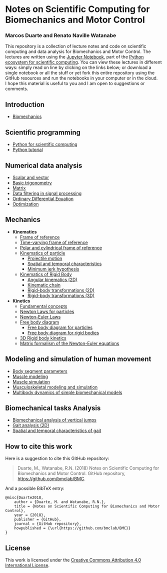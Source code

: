 
# **Notes on Scientific Computing for Biomechanics and Motor Control**

### Marcos Duarte and Renato Naville Watanabe

This repository is a collection of lecture notes and code on scientific computing and data analysis for Biomechanics and Motor Control. The lectures are written using the [Jupyter Notebook](http://jupyter.org/), part of the [Python ecosystem for scientific computing]( http://scipy.org/). You can view these lectures in different ways: simply read on line by clicking on the links below; or download a single notebook or all the stuff or yet fork this entire repository using the GitHub resources and run the notebooks in your computer or in the cloud.  
I hope this material is useful to you and I am open to suggestions or comments. 

Introduction
------------
- [Biomechanics](http://nbviewer.jupyter.org/github/bmclab/BMC/blob/master/notebooks/Biomechanics.ipynb)

Scientific programming
----------------------
- [Python for scientific computing](http://nbviewer.jupyter.org/github/bmclab/BMC/blob/master/notebooks/PythonForScientificComputing.ipynb)  
- [Python tutorial](http://nbviewer.jupyter.org/github/bmclab/BMC/blob/master/notebooks/PythonTutorial.ipynb)


Numerical data analysis
-----------------------
- [Scalar and vector](http://nbviewer.jupyter.org/github/bmclab/BMC/blob/master/notebooks/ScalarVector.ipynb)
- [Basic trigonometry](http://nbviewer.jupyter.org/github/bmclab/BMC/blob/master/notebooks/TrigonometryBasics.ipynb)
- [Matrix](http://nbviewer.jupyter.org/github/bmclab/BMC/blob/master/notebooks/Matrix.ipynb)  
- [Data filtering in signal processing](http://nbviewer.jupyter.org/github/bmclab/BMC/blob/master/notebooks/DataFiltering.ipynb)   
- [Ordinary Differential Equation](http://nbviewer.jupyter.org/github/bmclab/BMC/blob/master/notebooks/OrdinaryDifferentialEquation.ipynb)  
- [Optimization](http://nbviewer.jupyter.org/github/bmclab/BMC/blob/master/notebooks/Optimization.ipynb)


Mechanics
---------
- **Kinematics**
  - [Frame of reference](http://nbviewer.jupyter.org/github/bmclab/BMC/blob/master/notebooks/ReferenceFrame.ipynb)
  - [Time-varying frame of reference](http://nbviewer.jupyter.org/github/rnwatanabe/BMC/blob/master/notebooks/Time-varying%20frames.ipynb)
  - [Polar and cylindrical frame of reference ](https://nbviewer.jupyter.org/github/BMClab/bmc/blob/master/notebooks/PolarCoordinates.ipynb)
  - [Kinematics of particle](http://nbviewer.jupyter.org/github/bmclab/BMC/blob/master/notebooks/KinematicsParticle.ipynb)   
    + [Projectile motion](http://nbviewer.jupyter.org/github/bmclab/BMC/blob/master/notebooks/ProjectileMotion.ipynb) 
    + [Spatial and temporal characteristics](http://nbviewer.jupyter.org/github/bmclab/BMC/blob/master/notebooks/SpatialTemporalCharacteristcs.ipynb) 
    - [Minimum jerk hypothesis](http://nbviewer.jupyter.org/github/bmclab/BMC/blob/master/notebooks/MinimumJerkHypothesis.ipynb)  
  + [Kinematics of Rigid Body](https://nbviewer.jupyter.org/github/BMClab/bmc/blob/master/notebooks/KinematicsOfRigidBody.ipynb)  
    - [Angular kinematics (2D)](http://nbviewer.jupyter.org/github/bmclab/BMC/blob/master/notebooks/KinematicsAngular2D.ipynb)  
    - [Kinematic chain](http://nbviewer.jupyter.org/github/bmclab/BMC/blob/master/notebooks/KinematicChain.ipynb) 
    - [Rigid-body transformations (2D)](http://nbviewer.jupyter.org/github/bmclab/BMC/blob/master/notebooks/Transformation2D.ipynb)   
    - [Rigid-body transformations (3D)](http://nbviewer.jupyter.org/github/bmclab/BMC/blob/master/notebooks/Transformation3D.ipynb)
- **Kinetics**
  + [Fundamental concepts](http://nbviewer.jupyter.org/github/bmclab/BMC/blob/master/notebooks/KineticsFundamentalConcepts.ipynb)
  + [Newton Laws for particles](https://nbviewer.jupyter.org/github/BMClab/bmc/blob/master/notebooks/newtonLawForParticles.ipynb)
  + [Newton-Euler Laws](https://nbviewer.jupyter.org/github/BMClab/bmc/blob/7d5b047524fc3393bf7edd59b557909403a50e09/notebooks/newton_euler_equations.ipynb)
  + [Free body diagram](http://nbviewer.jupyter.org/github/bmclab/BMC/blob/master/notebooks/FreeBodyDiagram.ipynb)
    - [Free body diagram for particles](https://nbviewer.jupyter.org/github/BMClab/bmc/blob/master/notebooks/FBDParticles.ipynb)
    - [Free body diagram for rigid bodies](https://nbviewer.jupyter.org/github/BMClab/bmc/blob/master/notebooks/FreeBodyDiagramForRigidBodies.ipynb)
  + [3D Rigid body kinetics](https://nbviewer.jupyter.org/github/BMClab/bmc/blob/master/notebooks/Tridimensional%20rigid%20body%20Kinetics.ipynb)
  + [Matrix formalism of the Newton-Euler equations](https://nbviewer.jupyter.org/github/BMClab/bmc/blob/master/notebooks/MatrixFormalism.ipynb)
   
  
  

Modeling and simulation of human movement
-----------------------------------------

+ [Body segment parameters](http://nbviewer.jupyter.org/github/bmclab/BMC/blob/master/notebooks/BodySegmentParameters.ipynb)
+ [Muscle modeling](http://nbviewer.jupyter.org/github/bmclab/BMC/blob/master/notebooks/MuscleModeling.ipynb)
+ [Muscle simulation](http://nbviewer.jupyter.org/github/bmclab/BMC/blob/master/notebooks/MuscleSimulation.ipynb)  
+ [Musculoskeletal modeling and simulation](http://nbviewer.jupyter.org/github/bmclab/BMC/blob/master/notebooks/MusculoskeletaModelingSimulation.ipynb)
+ [Multibody dynamics of simple biomechanical models](http://nbviewer.jupyter.org/github/bmclab/BMC/blob/master/notebooks/MultibodyDynamics.ipynb)

Biomechanical tasks Analysis
--------------------------------------
+ [Biomechanical analysis of vertical jumps](http://nbviewer.jupyter.org/github/bmclab/BMC/blob/master/notebooks/VerticalJump.ipynb)
+ [Gait analysis (2D)](http://nbviewer.jupyter.org/github/bmclab/BMC/blob/master/notebooks/GaitAnalysis2D.ipynb)
+ [Spatial and temporal characteristics of gait](https://nbviewer.jupyter.org/github/BMClab/bmc/blob/master/notebooks/SpatialTemporalCharacteristcs.ipynb)




How to cite this work
---------------------

Here is a suggestion to cite this GitHub repository:

> Duarte, M., Watanabe, R.N. (2018) Notes on Scientific Computing for Biomechanics and Motor Control. GitHub repository, https://github.com/bmclab/BMC.

And a possible BibTeX entry:
```
@misc{Duarte2018,  
    author = {Duarte, M. and Watanabe, R.N.},  
    title = {Notes on Scientific Computing for Biomechanics and Motor Control},  
    year = {2018},  
    publisher = {GitHub},  
    journal = {GitHub repository},  
    howpublished = {\url{https://github.com/bmclab/BMC}}  
}  
```
License
-------
This work is licensed under the [Creative Commons Attribution 4.0 International License](http://creativecommons.org/licenses/by/4.0/).
